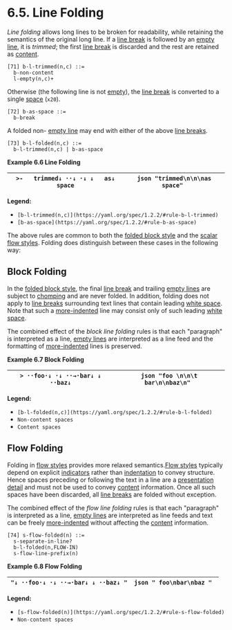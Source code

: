 # 6.5. Line Folding

*Line folding* allows long lines to be broken for readability, while retaining the semantics of the original long line. If a [line break](https://yaml.org/spec/1.2.2/#line-break-characters) is followed by an [empty line](https://yaml.org/spec/1.2.2/#empty-lines), it is *trimmed*; the first [line break](https://yaml.org/spec/1.2.2/#line-break-characters) is discarded and the rest are retained as [content](https://yaml.org/spec/1.2.2/#nodes).

```
[71] b-l-trimmed(n,c) ::=
  b-non-content
  l-empty(n,c)+
```

Otherwise (the following line is not [empty](https://yaml.org/spec/1.2.2/#empty-lines)), the [line break](https://yaml.org/spec/1.2.2/#line-break-characters) is converted to a single [space](https://yaml.org/spec/1.2.2/#white-space-characters) (`x20`).

```
[72] b-as-space ::=
  b-break
```

A folded non- [empty line](https://yaml.org/spec/1.2.2/#empty-lines) may end with either of the above [line breaks](https://yaml.org/spec/1.2.2/#line-break-characters).

```
[73] b-l-folded(n,c) ::=
  b-l-trimmed(n,c) | b-as-space
```

**Example 6.6 Line Folding**

| ``` >-   trimmed↓ ··↓ ·↓ ↓   as↓   space ``` | ```json "trimmed\n\n\nas space" ``` |
| --- | --- |

**Legend:**

- `[b-l-trimmed(n,c)](https://yaml.org/spec/1.2.2/#rule-b-l-trimmed)`
- `[b-as-space](https://yaml.org/spec/1.2.2/#rule-b-as-space)`

The above rules are common to both the [folded block style](https://yaml.org/spec/1.2.2/#block-folding) and the [scalar flow styles](https://yaml.org/spec/1.2.2/#flow-scalar-styles). Folding does distinguish between these cases in the following way:

## Block Folding

In the [folded block style](https://yaml.org/spec/1.2.2/#block-folding), the final [line break](https://yaml.org/spec/1.2.2/#line-break-characters) and trailing [empty lines](https://yaml.org/spec/1.2.2/#empty-lines) are subject to [chomping](https://yaml.org/spec/1.2.2/#block-chomping-indicator) and are never folded. In addition, folding does not apply to [line breaks](https://yaml.org/spec/1.2.2/#line-break-characters) surrounding text lines that contain leading [white space](https://yaml.org/spec/1.2.2/#white-space-characters). Note that such a [more-indented](https://yaml.org/spec/1.2.2/#example-more-indented-lines) line may consist only of such leading [white space](https://yaml.org/spec/1.2.2/#white-space-characters).

The combined effect of the *block line folding* rules is that each "paragraph" is interpreted as a line, [empty lines](https://yaml.org/spec/1.2.2/#empty-lines) are interpreted as a line feed and the formatting of [more-indented](https://yaml.org/spec/1.2.2/#example-more-indented-lines) lines is preserved.

**Example 6.7 Block Folding**

| ``` > ··foo·↓ ·↓ ··→·bar↓ ↓ ··baz↓ ``` | ```json "foo \n\n\t bar\n\nbaz\n" ``` |
| --- | --- |

**Legend:**

- `[b-l-folded(n,c)](https://yaml.org/spec/1.2.2/#rule-b-l-folded)`
- `Non-content spaces`
- `Content spaces`

## Flow Folding

Folding in [flow styles](https://yaml.org/spec/1.2.2/#flow-style-productions) provides more relaxed semantics.[Flow styles](https://yaml.org/spec/1.2.2/#flow-style-productions) typically depend on explicit [indicators](https://yaml.org/spec/1.2.2/#indicator-characters) rather than [indentation](https://yaml.org/spec/1.2.2/#indentation-spaces) to convey structure. Hence spaces preceding or following the text in a line are a [presentation detail](https://yaml.org/spec/1.2.2/#presenting-the-serialization-tree) and must not be used to convey [content](https://yaml.org/spec/1.2.2/#nodes) information. Once all such spaces have been discarded, all [line breaks](https://yaml.org/spec/1.2.2/#line-break-characters) are folded without exception.

The combined effect of the *flow line folding* rules is that each "paragraph" is interpreted as a line, [empty lines](https://yaml.org/spec/1.2.2/#empty-lines) are interpreted as line feeds and text can be freely [more-indented](https://yaml.org/spec/1.2.2/#example-more-indented-lines) without affecting the [content](https://yaml.org/spec/1.2.2/#nodes) information.

```
[74] s-flow-folded(n) ::=
  s-separate-in-line?
  b-l-folded(n,FLOW-IN)
  s-flow-line-prefix(n)
```

**Example 6.8 Flow Folding**

| ``` "↓ ··foo·↓ ·↓ ··→·bar↓ ↓ ··baz↓ " ``` | ```json " foo\nbar\nbaz " ``` |
| --- | --- |

**Legend:**

- `[s-flow-folded(n)](https://yaml.org/spec/1.2.2/#rule-s-flow-folded)`
- `Non-content spaces`